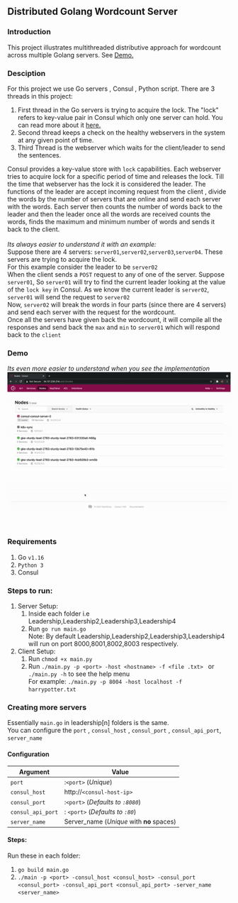 ## Distributed Golang Wordcount Server
### Introduction
This project illustrates multithreaded distributive approach for wordcount across multiple Golang servers. See [Demo.](#Demo)
### Desciption
For this project we use Go servers , Consul , Python script. There are 3 threads in this project:
1. First thread in the Go servers is trying to acquire the lock. The "lock" refers to key-value pair in Consul which only one server can hold. You can read more about it [here.](https://www.consul.io/commands/lock)
2. Second thread keeps a check on the healthy webservers in the system at any given point of time.
3. Third Thread is the webserver which waits for the client/leader to send the sentences. 

Consul provides a key-value store with ```lock``` capabilities. Each webserver tries to acquire lock for a specific period of time and releases the lock. Till the time that webserver has the lock it is considered the leader. The functions of the leader are accept incoming request from the client , divide the words by the number of servers that are online and send each server with the words. 
Each server then counts the number of words back to the leader and then the leader once all the words are received counts the words, finds the maximum and minimum number of words and sends it back to the client. 
<br>
<br>
*Its always easier to understand it with an example:* <br>
Suppose there are 4 servers: ```server01```,```server02```,```server03```,```server04```. These servers are trying to acquire the lock. <br>
For this example consider the leader to be ```server02``` <br>
When the client sends a ```POST``` request to any of one of the server. Suppose ```server01```, So ```server01``` will try to find the current leader looking at the value of  the ```lock key```  in Consul. As we know the current leader is ```server02```, ```server01``` will send the request to ```server02``` <br>
Now, ```server02``` will break the words in four parts (since there are 4 servers) and send each server with the request for the wordcount. <br>
Once all the servers have given back the wordcount, it will compile all the responses and send back the ```max``` and ```min``` to ```server01``` which will respond back to the ```client``` <br>
### Demo
*Its even more easier to understand when you see the implementation*<br>
![Golang Paxos Demo](img/paxos.gif)

<br>


### Requirements
1. Go ```v1.16```
2. ```Python 3```
3. Consul
### Steps to run:
1. Server Setup:
    1. Inside each folder i.e Leadership,Leadership2,Leadership3,Leadership4
    2. Run ``` go run main.go ```<br>
Note: By default Leadership,Leadership2,Leadership3,Leadership4 will run on port 8000,8001,8002,8003 respectively.
2. Client Setup:
    1. Run ```chmod +x main.py```
    2. Run ```./main.py -p <port> -host <hostname> -f <file .txt> ``` or ```./main.py -h``` to see the help menu <br>
    For example: ```./main.py -p 8004 -host localhost -f harrypotter.txt ```


### Creating more servers
Essentially ```main.go``` in leadership[n] folders is the same. <br>
You can configure the ```port``` , ```consul_host``` , ```consul_port``` , ```consul_api_port```, ```server_name```
#### Configuration

Argument | Value
------------ | -------------
```port``` | :```<port>``` (*Unique*)
```consul_host ``` | http://```<consul-host-ip> ```
``` consul_port ``` | :```<port>``` (*Defaults to ```:8080```*)
``` consul_api_port ```| : ```<port>``` (*Defaults to ```:80```*)
``` server_name ```| Server_name (*Unique* with **no** spaces)

#### Steps:
Run these in each folder:
1. ``` go build main.go ```
2. ``` ./main -p <port> -consul_host <consul_host> -consul_port <consul_port> -consul_api_port <consul_api_port> -server_name <server_name> ```



    






